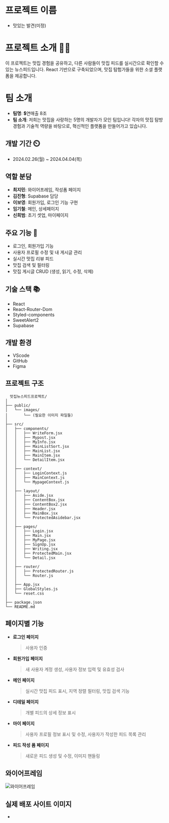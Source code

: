 # 프로젝트 이름

- 맛있는 발견(미정)

# 프로젝트 소개 👨‍🏫

이 프로젝트는 맛집 경험을 공유하고, 다른 사람들이 맛집 피드를 실시간으로 확인할 수 있는 뉴스피드입니다. React 기반으로 구축되었으며, 맛집 탐험가들을 위한 소셜 플랫폼을 제공합니다.

# 팀 소개

- **팀명**: 💲연매출 8조
- **팀 소개**: 저희는 맛집을 사랑하는 5명의 개발자가 모인 팀입니다! 각자의 맛집 탐방 경험과 기술적 역량을 바탕으로, 혁신적인 플랫폼을 만들어가고 있습니다.

## 개발 기간 ⏲️

- 2024.02.26(월) ~ 2024.04.04(목)

## 역할 분담

- **최지민**: 와이어프레임, 작성폼 페이지
- **김진형**: Supabase 담당
- **이보영**: 회원가입, 로그인 기능 구현
- **임기철**: 메인, 상세페이지
- **신희범**: 초기 셋업, 마이페이지

## 주요 기능 💜

- 로그인, 회원가입 기능
- 사용자 프로필 수정 및 내 게시글 관리
- 실시간 맛집 리뷰 피드
- 맛집 검색 및 필터링
- 맛집 게시글 CRUD (생성, 읽기, 수정, 삭제)

## 기술 스택 📚️

- React
- React-Router-Dom
- Styled-components
- SweetAlert2
- Supabase

## 개발 환경

- VScode
- GitHub
- Figma

## 프로젝트 구조

```
  맛집뉴스피드프로젝트/
│
├── public/
│   └── images/
│       └── (필요한 이미지 파일들)
│
├── src/
│   ├── components/
│   │   ├── WriteForm.jsx
│   │   ├── Mypost.jsx
│   │   ├── MyInfo.jsx
│   │   ├── MainListSort.jsx
│   │   ├── MainList.jsx
│   │   ├── MainItem.jsx
│   │   └── DetailItem.jsx
│   │
│   ├── context/
│   │   ├── LoginContext.js
│   │   ├── MainContext.js
│   │   └── MypageContext.js
│   │
│   ├── layout/
│   │   ├── Aside.jsx
│   │   ├── ContentBox.jsx
│   │   ├── ContentBox2.jsx
│   │   ├── Header.jsx
│   │   ├── MainBox.jsx
│   │   └── ProtectedAsidebar.jsx
│   │
│   ├── pages/
│   │   ├── Login.jsx
│   │   ├── Main.jsx
│   │   ├── MyPage.jsx
│   │   ├── SignUp.jsx
│   │   ├── Writing.jsx
│   │   ├── ProtectedMain.jsx
│   │   └── Detail.jsx
│   │
│   ├── router/
│   │   ├── ProtectedRouter.js
│   │   └── Router.js
│   │
│   ├── App.jsx
│   ├── GlobalStyles.js
│   └── reset.css
│
├── package.json
└── README.md
```

## 페이지별 기능

- **로그인 페이지**
  > 사용자 인증
- **회원가입 페이지**
  > 새 사용자 계정 생성, 사용자 정보 입력 및 유효성 검사
- **메인 페이지**
  > 실시간 맛집 피드 표시, 지역 정렬 필터링, 맛집 검색 기능
- **디테일 페이지**
  > 개별 피드의 상세 정보 표시
- **마이 페이지**
  > 사용자 프로필 정보 표시 및 수정, 사용자가 작성한 피드 목록 관리
- **피드 작성 폼 페이지**
  > 새로운 피드 생성 및 수정, 이미지 핸들링

## 와이어프레임

![와이어프레임](/public/images/newSpeed.png)

## 실제 배포 사이트 이미지

-
